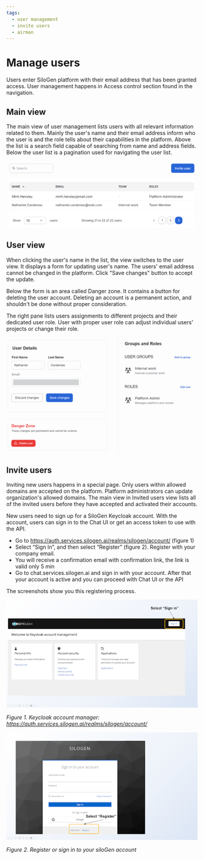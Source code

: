 ```yaml
---
tags:
  - user management
  - invite users
  - airman
---
```


# Manage users

Users enter SiloGen platform with their email address that has been granted access. User management happens in Access control section found in the navigation.

## Main view

The main view of user management lists users with all relevant information related to them. Mainly the user's name and their email address inform who the user is and the role tells about their capabilities in the platform. Above the list is a search field capable of searching from name and address fields. Below the user list is a pagination used for navigating the user list.

![The main user view lists all users and their roles in the platform.](../../img/users/user-management-01.png)

## User view

When clicking the user's name in the list, the view switches to the user view. It displays a form for updating user's name. The users' email address cannot be changed in the platform. Click "Save changes" button to accept the update.

Below the form is an area called Danger zone. It contains a button for deleting the user account. Deleting an account is a permanent action, and shouldn't be done without proper consideration.

The right pane lists users assignments to different projects and their dedicated user role. User with proper user role can adjust individual users' projects or change their role.

![The user view is basically a form for maintaining user properties and their assignments.](../../img/users/user-management-02.png)

## Invite users

Inviting new users happens in a special page. Only users within allowed domains are accepted on the platform. Platform administrators can update organization's allowed domains. The main view in Invited users view lists all of the invited users before they have accepted and activated their accounts.

New users need to sign up for a SiloGen Keycloak account. With the account, users can sign in to the Chat UI or get an access token to use with the API.

- Go to https://auth.services.silogen.ai/realms/silogen/account/ (figure 1)
- Select “Sign In”, and then select “Register” (figure 2). Register with your company email.
- You will receive a confirmation email with confirmation link, the link is valid only 5 min
- Go to chat.services.silogen.ai and sign in with your account. After that your account is active and you can proceed with Chat UI or the API

The screenshots show you this registering process.

![Keycloak account manager](../../img/users/keycloak-account-manager.png)

_Figure 1. Keycloak account manager: https://auth.services.silogen.ai/realms/silogen/account/_

![Keycloak registration](../../img/users/register-or-login.png)

_Figure 2. Register or sign in to your siloGen account_
